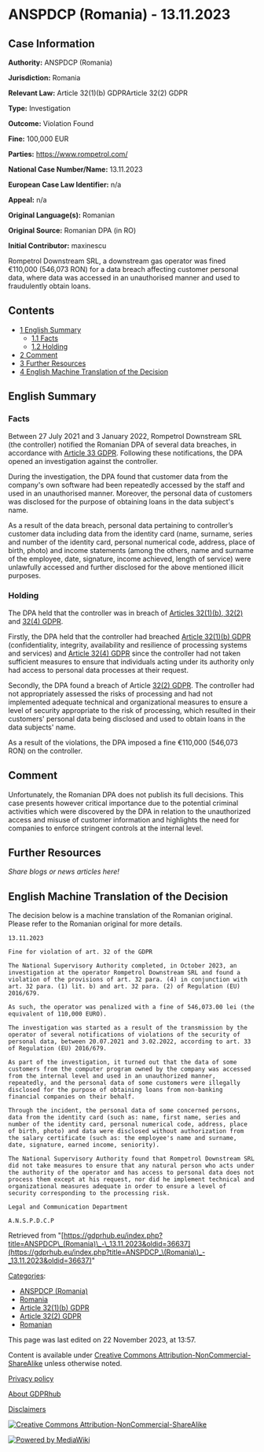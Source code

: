 # ANSPDCP (Romania) - 13.11.2023

## Case Information

**Authority:** ANSPDCP (Romania)

**Jurisdiction:** Romania

**Relevant Law:** Article 32(1)(b) GDPRArticle 32(2) GDPR

**Type:** Investigation

**Outcome:** Violation Found

**Fine:** 100,000 EUR

**Parties:** https://www.rompetrol.com/

**National Case Number/Name:** 13.11.2023

**European Case Law Identifier:** n/a

**Appeal:** n/a

**Original Language(s):** Romanian

**Original Source:** Romanian DPA (in RO)

**Initial Contributor:** maxinescu

Rompetrol Downstream SRL, a downstream gas operator was fined €110,000 (546,073 RON) for a data breach affecting customer personal data, where data was accessed in an unauthorised manner and used to fraudulently obtain loans.

## Contents

*   [1 English Summary](#English_Summary)
    *   [1.1 Facts](#Facts)
    *   [1.2 Holding](#Holding)
*   [2 Comment](#Comment)
*   [3 Further Resources](#Further_Resources)
*   [4 English Machine Translation of the Decision](#English_Machine_Translation_of_the_Decision)

## English Summary

### Facts

Between 27 July 2021 and 3 January 2022, Rompetrol Downstream SRL (the controller) notified the Romanian DPA of several data breaches, in accordance with [Article 33 GDPR](/index.php?title=Article_33_GDPR "Article 33 GDPR"). Following these notifications, the DPA opened an investigation against the controller.

During the investigation, the DPA found that customer data from the company's own software had been repeatedly accessed by the staff and used in an unauthorised manner. Moreover, the personal data of customers was disclosed for the purpose of obtaining loans in the data subject's name.

As a result of the data breach, personal data pertaining to controller’s customer data including data from the identity card (name, surname, series and number of the identity card, personal numerical code, address, place of birth, photo) and income statements (among the others, name and surname of the employee, date, signature, income achieved, length of service) were unlawfully accessed and further disclosed for the above mentioned illicit purposes.

### Holding

The DPA held that the controller was in breach of [Articles 32(1)(b), 32(2)](/index.php?title=Article_32_GDPR "Article 32 GDPR") and [32(4) GDPR](/index.php?title=Article_32_GDPR "Article 32 GDPR").

Firstly, the DPA held that the controller had breached [Article 32(1)(b) GDPR](/index.php?title=Article_32_GDPR "Article 32 GDPR") (confidentiality, integrity, availability and resilience of processing systems and services) and [Article 32(4) GDPR](/index.php?title=Article_32_GDPR "Article 32 GDPR") since the controller had not taken sufficient measures to ensure that individuals acting under its authority only had access to personal data processes at their request.

Secondly, the DPA found a breach of Article [32(2) GDPR](/index.php?title=Article_32_GDPR "Article 32 GDPR"). The controller had not appropriately assessed the risks of processing and had not implemented adequate technical and organizational measures to ensure a level of security appropriate to the risk of processing, which resulted in their customers' personal data being disclosed and used to obtain loans in the data subjects' name.

As a result of the violations, the DPA imposed a fine €110,000 (546,073 RON) on the controller.

## Comment

Unfortunately, the Romanian DPA does not publish its full decisions. This case presents however critical importance due to the potential criminal activities which were discovered by the DPA in relation to the unauthorized access and misuse of customer information and highlights the need for companies to enforce stringent controls at the internal level.

## Further Resources

_Share blogs or news articles here!_

## English Machine Translation of the Decision

The decision below is a machine translation of the Romanian original. Please refer to the Romanian original for more details.

```
13.11.2023

Fine for violation of art. 32 of the GDPR

The National Supervisory Authority completed, in October 2023, an investigation at the operator Rompetrol Downstream SRL and found a violation of the provisions of art. 32 para. (4) in conjunction with art. 32 para. (1) lit. b) and art. 32 para. (2) of Regulation (EU) 2016/679.

As such, the operator was penalized with a fine of 546,073.00 lei (the equivalent of 110,000 EURO).

The investigation was started as a result of the transmission by the operator of several notifications of violations of the security of personal data, between 20.07.2021 and 3.02.2022, according to art. 33 of Regulation (EU) 2016/679.

As part of the investigation, it turned out that the data of some customers from the computer program owned by the company was accessed from the internal level and used in an unauthorized manner, repeatedly, and the personal data of some customers were illegally disclosed for the purpose of obtaining loans from non-banking financial companies on their behalf.

Through the incident, the personal data of some concerned persons, data from the identity card (such as: name, first name, series and number of the identity card, personal numerical code, address, place of birth, photo) and data were disclosed without authorization from the salary certificate (such as: the employee's name and surname, date, signature, earned income, seniority).

The National Supervisory Authority found that Rompetrol Downstream SRL did not take measures to ensure that any natural person who acts under the authority of the operator and has access to personal data does not process them except at his request, nor did he implement technical and organizational measures adequate in order to ensure a level of security corresponding to the processing risk.

Legal and Communication Department

A.N.S.P.D.C.P

```

Retrieved from "[https://gdprhub.eu/index.php?title=ANSPDCP\_(Romania)\_-\_13.11.2023&oldid=36637](https://gdprhub.eu/index.php?title=ANSPDCP_\(Romania\)_-_13.11.2023&oldid=36637)"

[Categories](/index.php?title=Special:Categories "Special:Categories"):

*   [ANSPDCP (Romania)](/index.php?title=Category:ANSPDCP_\(Romania\) "Category:ANSPDCP (Romania)")
*   [Romania](/index.php?title=Category:Romania "Category:Romania")
*   [Article 32(1)(b) GDPR](/index.php?title=Category:Article_32\(1\)\(b\)_GDPR "Category:Article 32(1)(b) GDPR")
*   [Article 32(2) GDPR](/index.php?title=Category:Article_32\(2\)_GDPR "Category:Article 32(2) GDPR")
*   [Romanian](/index.php?title=Category:Romanian "Category:Romanian")

This page was last edited on 22 November 2023, at 13:57.

Content is available under [Creative Commons Attribution-NonCommercial-ShareAlike](https://creativecommons.org/licenses/by-nc-sa/4.0/) unless otherwise noted.

[Privacy policy](/index.php?title=GDPRhub:Privacy_policy)

[About GDPRhub](/index.php?title=GDPRhub:About)

[Disclaimers](/index.php?title=GDPRhub:General_disclaimer)

[![Creative Commons Attribution-NonCommercial-ShareAlike](/resources/assets/licenses/cc-by-nc-sa.png)](https://creativecommons.org/licenses/by-nc-sa/4.0/)

[![Powered by MediaWiki](/resources/assets/poweredby_mediawiki_88x31.png)](https://www.mediawiki.org/)